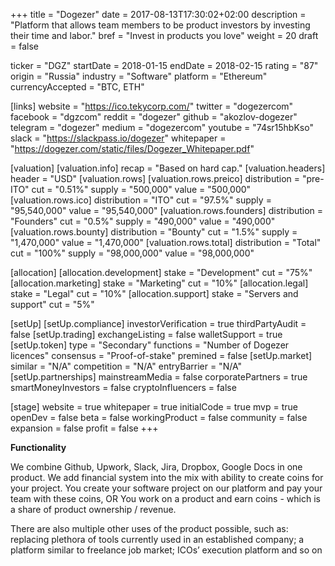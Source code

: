 +++
title = "Dogezer"
date = 2017-08-13T17:30:02+02:00
description = "Platform that allows team members to be product investors by investing their time and labor."
bref = "Invest in products you love"
weight = 20
draft = false

ticker = "DGZ"
startDate = 2018-01-15
endDate = 2018-02-15
rating = "87"
origin = "Russia"
industry = "Software"
platform = "Ethereum"
currencyAccepted = "BTC, ETH"

[links]
  website = "https://ico.tekycorp.com/"
  twitter = "dogezercom"
  facebook = "dgzcom"
  reddit = "dogezer"
  github = "akozlov-dogezer"
  telegram = "dogezer"
  medium = "dogezercom"
  youtube = "74sr15hbKso"
  slack = "https://slackpass.io/dogezer"
  whitepaper = "https://dogezer.com/static/files/Dogezer_Whitepaper.pdf"

[valuation]
  [valuation.info]
    recap = "Based on hard cap."
  [valuation.headers]
    header = "USD"
  [valuation.rows]
    [valuation.rows.preico]
      distribution = "pre-ITO"
      cut = "0.51%"
      supply = "500,000"
      value = "500,000"
    [valuation.rows.ico]
      distribution = "ITO"
      cut = "97.5%"
      supply = "95,540,000"
      value = "95,540,000"
    [valuation.rows.founders]
      distribution = "Founders"
      cut = "0.5%"
      supply = "490,000"
      value = "490,000"
    [valuation.rows.bounty]
      distribution = "Bounty"
      cut = "1.5%"
      supply = "1,470,000"
      value = "1,470,000"
    [valuation.rows.total]
      distribution = "Total"
      cut = "100%"
      supply = "98,000,000"
      value = "98,000,000"

[allocation]
  [allocation.development]
    stake = "Development"
    cut = "75%"
  [allocation.marketing]
    stake = "Marketing"
    cut = "10%"
  [allocation.legal]
    stake = "Legal"
    cut = "10%"
  [allocation.support]
    stake = "Servers and support"
    cut = "5%"

[setUp]
  [setUp.compliance]
    investorVerification = true
    thirdPartyAudit = false
  [setUp.trading]
    exchangeListing = false
    walletSupport = true
  [setUp.token]
    type = "Secondary"
    functions = "Number of Dogezer licences"
    consensus = "Proof-of-stake"
    premined = false
  [setUp.market]
    similar = "N/A"
    competition = "N/A"
    entryBarrier = "N/A"
  [setUp.partnerships]
    mainstreamMedia = false
    corporatePartners = true
    smartMoneyInvestors = false
    cryptoInfluencers = false

[stage]
  website = true
  whitepaper = true
  initialCode = true
  mvp = true
  openDev = false
  beta = false
  workingProduct = false
  community = false
  expansion = false
  profit = false
+++

**Functionality**

We combine Github, Upwork, Slack, Jira, Dropbox, Google Docs in one product.
We add financial system into the mix with ability to create coins for your project.
You create your software project on our platform and pay your team with these coins, OR
You work on a product and earn coins - which is a share of product ownership / revenue.

There are also multiple other uses of the product possible, such as: replacing plethora of tools currently used in an established company; a platform similar to freelance job market; ICOs’ execution platform and so on

